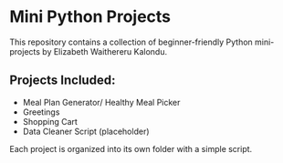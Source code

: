 # Mini Python Projects

This repository contains a collection of beginner-friendly Python mini-projects by Elizabeth Waithereru Kalondu.

## Projects Included:
- Meal Plan Generator/ Healthy Meal Picker
- Greetings
- Shopping Cart
- Data Cleaner Script (placeholder)

Each project is organized into its own folder with a simple script.
